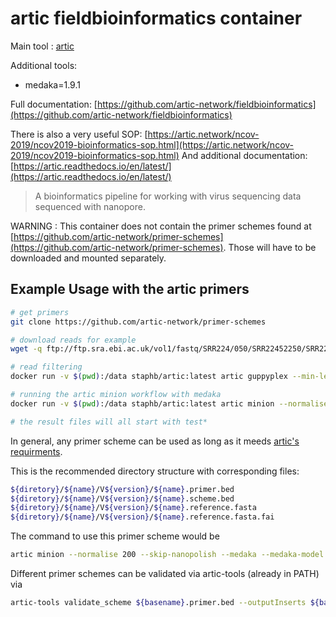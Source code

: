 # artic fieldbioinformatics container

Main tool : [artic](https://github.com/artic-network/fieldbioinformatics)

Additional tools:

- medaka=1.9.1

Full documentation: [https://github.com/artic-network/fieldbioinformatics](https://github.com/artic-network/fieldbioinformatics)

There is also a very useful SOP: [https://artic.network/ncov-2019/ncov2019-bioinformatics-sop.html](https://artic.network/ncov-2019/ncov2019-bioinformatics-sop.html)
And additional documentation: [https://artic.readthedocs.io/en/latest/](https://artic.readthedocs.io/en/latest/)

> A bioinformatics pipeline for working with virus sequencing data sequenced with nanopore.

WARNING : This container does not contain the primer schemes found at [https://github.com/artic-network/primer-schemes](https://github.com/artic-network/primer-schemes). Those will have to be downloaded and mounted separately.

## Example Usage with the artic primers

```bash
# get primers
git clone https://github.com/artic-network/primer-schemes

# download reads for example
wget -q ftp://ftp.sra.ebi.ac.uk/vol1/fastq/SRR224/050/SRR22452250/SRR22452250_1.fastq.gz

# read filtering
docker run -v $(pwd):/data staphb/artic:latest artic guppyplex --min-length 400 --max-length 700  --directory . --prefix SRR22452250_1.fastq.gz --output SRR22452250_1_filtered.fastq.gz

# running the artic minion workflow with medaka
docker run -v $(pwd):/data staphb/artic:latest artic minion --normalise 200 --skip-nanopolish --medaka --medaka-model r941_min_high_g360 --threads 4 --read-file SRR22452250_1_filtered.fastq.gz --scheme-directory primer-schemes --scheme-version 5.3.2 nCoV-2019 test

# the result files will all start with test*
```

In general, any primer scheme can be used as long as it meeds [artic's requirments](https://github.com/artic-network/primer-schemes).

This is the recommended directory structure with corresponding files:

```bash
${diretory}/${name}/V${version}/${name}.primer.bed
${diretory}/${name}/V${version}/${name}.scheme.bed
${diretory}/${name}/V${version}/${name}.reference.fasta
${diretory}/${name}/V${version}/${name}.reference.fasta.fai
```

The command to use this primer scheme would be

```bash
artic minion --normalise 200 --skip-nanopolish --medaka --medaka-model r941_min_high_g360 --threads 4 --read-file input.fastq.gz --scheme-directory ${directory} --scheme-version ${version} ${name} outputprefix
```

Different primer schemes can be validated via artic-tools (already in PATH) via

```bash
artic-tools validate_scheme ${basename}.primer.bed --outputInserts ${basename}.insert.bed
```
